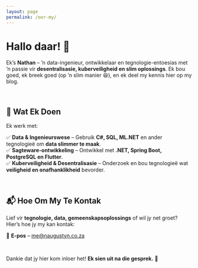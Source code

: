 ```yaml
---
layout: page
permalink: /oor-my/
---
```


# Hallo daar! 👋  

Ek’s **Nathan** – ’n data-ingenieur, ontwikkelaar en tegnologie-entoesias met ’n passie vir **desentralisasie, kuberveiligheid en slim oplossings**. Ek bou goed, ek breek goed (op ’n slim manier 😆), en ek deel my kennis hier op my blog.

&nbsp;

## 🚀 Wat Ek Doen  

Ek werk met:  

✅ **Data & Ingenieurswese** – Gebruik **C#, SQL, ML.NET** en ander tegnologieë om **data slimmer te maak**.  
✅ **Sagteware-ontwikkeling** – Ontwikkel met **.NET, Spring Boot, PostgreSQL en Flutter**.  
✅ **Kuberveiligheid & Desentralisasie** – Onderzoek en bou tegnologieë wat **veiligheid en onafhanklikheid** bevorder.  

&nbsp;

## 📬 Hoe Om My Te Kontak  

Lief vir **tegnologie, data, gemeenskapsoplossings** of wil jy net groet? Hier’s hoe jy my kan kontak:  

📧 **E-pos** – [me@naugustyn.co.za](mailto:me@naugustyn.co.za)

&nbsp;

Dankie dat jy hier kom inloer het! **Ek sien uit na die gesprek.** 🚀  
